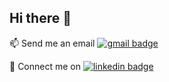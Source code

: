 ## Hi there 👋
📫 Send me an email [![gmail badge](https://img.shields.io/badge/Gmail-D14836?style=for-the-badge&logo=gmail&logoColor=white)](mailto:koraym.yatagan@gmail.com)

:handshake: Connect me on [![linkedin badge](https://img.shields.io/badge/LinkedIn-black?style=flat-square&logo=linkedin)](https://www.linkedin.com/in/koray-melih-yatagan-7a355762)
<!--
**koraymelih/koraymelih** is a ✨ _special_ ✨ repository because its `README.md` (this file) appears on your GitHub profile.

Here are some ideas to get you started:

- 🔭 I’m currently working on ...
- 🌱 I’m currently learning ...
- 👯 I’m looking to collaborate on ...
- 🤔 I’m looking for help with ...
- 💬 Ask me about ...
- 📫 How to reach me: ...
- 😄 Pronouns: ...
- ⚡ Fun fact: ...
-->
